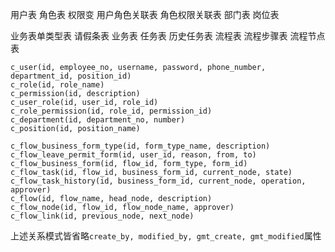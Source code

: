 用户表
角色表
权限变
用户角色关联表
角色权限关联表
部门表
岗位表


业务表单类型表
请假条表
业务表
任务表
历史任务表
流程表
流程步骤表
流程节点表

```
c_user(id, employee_no, username, password, phone_number, department_id, position_id)
c_role(id, role_name)
c_permission(id, description)
c_user_role(id, user_id, role_id)
c_role_permission(id, role_id, permission_id)
c_department(id, department_no, number)
c_position(id, position_name)

c_flow_business_form_type(id, form_type_name, description)
c_flow_leave_permit_form(id, user_id, reason, from, to)
c_flow_business_form(id, flow_id, form_type, form_id)
c_flow_task(id, flow_id, business_form_id, current_node, state)
c_flow_task_history(id, business_form_id, current_node, operation, approver)
c_flow(id, flow_name, head_node, description)
c_flow_node(id, flow_id, flow_node_name, approver)
c_flow_link(id, previous_node, next_node)
```
上述关系模式皆省略`create_by, modified_by, gmt_create, gmt_modified`属性


<!--stackedit_data:
eyJoaXN0b3J5IjpbLTIxMDQ0MzgzMDksNTE0ODg4ODM0LC0xOT
I1NDk5OTQzLDE5MTAzMzg4MzEsMTYxNzQ0NTE3NCwtMjA5MDI2
MzUxMCwtMjA4ODc0NjYxMl19
-->